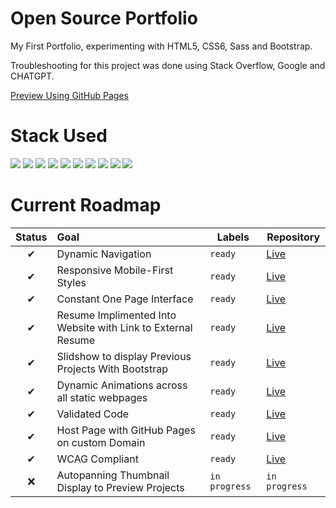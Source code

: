 <h1>Open Source Portfolio</h1>
My First Portfolio, experimenting with HTML5, CSS6, Sass and Bootstrap.

Troubleshooting for this project was done using Stack Overflow, Google and CHATGPT.

<a href="https://www.elijahpereira.com">Preview Using GitHub Pages</a>

</hr>
  
# Stack Used
<img src="https://img.shields.io/badge/HTML5-E34F26.svg?style=for-the-badge&logo=HTML5&logoColor=white"> <img src="https://img.shields.io/badge/Sass-CC6699.svg?style=for-the-badge&logo=Sass&logoColor=white"> <img src="https://img.shields.io/badge/CSS3-1572B6.svg?style=for-the-badge&logo=CSS3&logoColor=white"> <img src="https://img.shields.io/badge/JavaScript-F7DF1E.svg?style=for-the-badge&logo=JavaScript&logoColor=black"> <img src="https://img.shields.io/badge/OpenAI-412991.svg?style=for-the-badge&logo=OpenAI&logoColor=white"> <img src="https://img.shields.io/badge/Tailwind%20CSS-06B6D4.svg?style=for-the-badge&logo=Tailwind-CSS&logoColor=white"> <img src="https://img.shields.io/badge/Bootstrap-7952B3.svg?style=for-the-badge&logo=Bootstrap&logoColor=white"> <img src="https://img.shields.io/badge/Font%20Awesome-528DD7.svg?style=for-the-badge&logo=Font-Awesome&logoColor=white"> <img src="https://img.shields.io/badge/Visual%20Studio%20Code-007ACC.svg?style=for-the-badge&logo=Visual-Studio-Code&logoColor=white"> <img src="https://img.shields.io/badge/GitHub-181717.svg?style=for-the-badge&logo=GitHub&logoColor=white">
  
# Current Roadmap

| Status | Goal | Labels | Repository |
| :---: | :--- | --- | --- |
| ✔ | Dynamic Navigation | `ready` | <a href='https://github.com/elijahpereira/elijahpereira.github.io'>Live</a> |
| ✔ | Responsive Mobile-First Styles | `ready` |  <a href='https://github.com/elijahpereira/elijahpereira.github.io'>Live</a> |
| ✔ | Constant One Page Interface | `ready` |  <a href='https://github.com/elijahpereira/elijahpereira.github.io'>Live</a> |
| ✔ | Resume Implimented Into Website with Link to External Resume | `ready` |  <a href='https://github.com/elijahpereira/elijahpereira.github.io'>Live</a> |
| ✔ | Slidshow to display Previous Projects With Bootstrap | `ready` |  <a href='https://github.com/elijahpereira/elijahpereira.github.io'>Live</a> |
| ✔ | Dynamic Animations across all static webpages | `ready` |  <a href='https://github.com/elijahpereira/elijahpereira.github.io'>Live</a> |
| ✔ | Validated Code | `ready` |  <a href='https://github.com/elijahpereira/elijahpereira.github.io'>Live</a> |
| ✔ | Host Page with GitHub Pages on custom Domain | `ready` |  <a href='https://github.com/elijahpereira/elijahpereira.github.io'>Live</a> |
| ✔ | WCAG Compliant  | `ready` |  <a href='https://github.com/elijahpereira/elijahpereira.github.io'>Live</a> |
| ❌ | Autopanning Thumbnail Display to Preview Projects | `in progress` |  `in progress` |